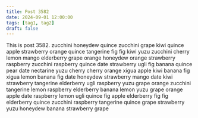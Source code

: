 ```yaml
---
title: Post 3582
date: 2024-09-01 12:00:00
tags: [tag1, tag2]
draft: false
---
```

This is post 3582.
zucchini
honeydew
quince
zucchini
grape
kiwi
quince
apple
strawberry
orange
quince
tangerine
fig
fig
kiwi
yuzu
zucchini
cherry
lemon
mango
elderberry
grape
orange
honeydew
orange
strawberry
raspberry
zucchini
raspberry
quince
date
strawberry
ugli
fig
banana
quince
pear
date
nectarine
yuzu
cherry
cherry
orange
xigua
apple
kiwi
banana
fig
xigua
lemon
banana
fig
date
honeydew
strawberry
mango
date
kiwi
strawberry
tangerine
elderberry
ugli
raspberry
yuzu
grape
orange
zucchini
tangerine
lemon
raspberry
elderberry
banana
lemon
yuzu
grape
orange
apple
date
raspberry
lemon
ugli
quince
fig
apple
elderberry
fig
fig
elderberry
quince
zucchini
raspberry
tangerine
quince
grape
strawberry
yuzu
honeydew
banana
strawberry
grape
